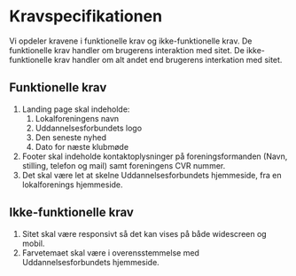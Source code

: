 # Kravspecifikationen

Vi opdeler kravene i funktionelle krav og ikke-funktionelle krav. De funktionelle krav handler om brugerens interaktion med sitet. De ikke-funktionelle krav handler om alt andet end brugerens interkation med sitet.

## Funktionelle krav

1. Landing page skal indeholde:
   1. Lokalforeningens navn
   2. Uddannelsesforbundets logo
   3. Den seneste nyhed
   4. Dato for næste klubmøde
2. Footer skal indeholde kontaktoplysninger på foreningsformanden (Navn, stilling, telefon og mail) samt foreningens CVR nummer.
3. Det skal være let at skelne Uddannelsesforbundets hjemmeside, fra en lokalforenings hjemmeside.

## Ikke-funktionelle krav

1. Sitet skal være responsivt så det kan vises på både widescreen og mobil.
2. Farvetemaet skal være i overensstemmelse med Uddannelsesforbundets hjemmeside.
